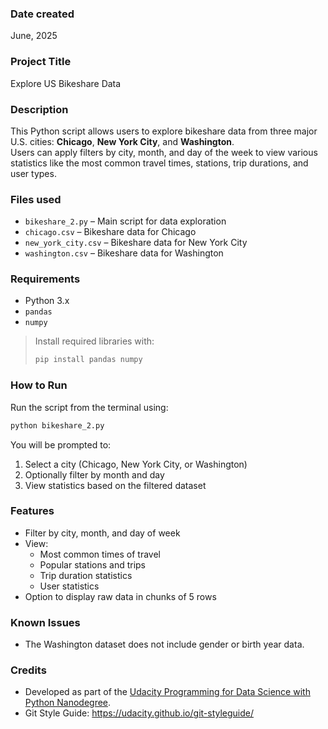 ### Date created
June, 2025

### Project Title
Explore US Bikeshare Data

### Description
This Python script allows users to explore bikeshare data from three major U.S. cities: **Chicago**, **New York City**, and **Washington**.  
Users can apply filters by city, month, and day of the week to view various statistics like the most common travel times, stations, trip durations, and user types.

### Files used
- `bikeshare_2.py` – Main script for data exploration
- `chicago.csv` – Bikeshare data for Chicago
- `new_york_city.csv` – Bikeshare data for New York City
- `washington.csv` – Bikeshare data for Washington

### Requirements
- Python 3.x
- `pandas`
- `numpy`

> Install required libraries with:
> ```bash
> pip install pandas numpy
> ```

### How to Run
Run the script from the terminal using:

```bash
python bikeshare_2.py
```

You will be prompted to:
1. Select a city (Chicago, New York City, or Washington)
2. Optionally filter by month and day
3. View statistics based on the filtered dataset

### Features

- Filter by city, month, and day of week
- View:
  - Most common times of travel
  - Popular stations and trips
  - Trip duration statistics
  - User statistics
- Option to display raw data in chunks of 5 rows

### Known Issues

- The Washington dataset does not include gender or birth year data.

### Credits
- Developed as part of the [Udacity Programming for Data Science with Python   Nanodegree](https://www.udacity.com/course/programming-for-data-science-nanodegree--nd104).
- Git Style Guide: https://udacity.github.io/git-styleguide/

